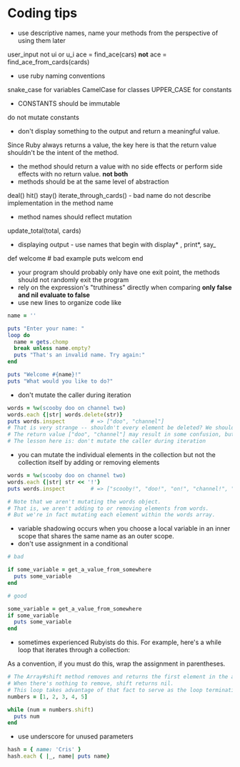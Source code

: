 # Coding tips

- use descriptive names, name your methods from the perspective of using them later

user_input not ui or u_i
ace = find_ace(cars) **not** ace = find_ace_from_cards(cards)

- use ruby naming conventions

snake_case for variables
CamelCase for classes
UPPER_CASE for constants

- CONSTANTS should be immutable

do not mutate constants

- don't display something to the output and return a meaningful value.

Since Ruby always returns a value, the key here is that the return value shouldn't be the intent of the method.

- the method should return a value with no side effects or perform side effects with no return value. **not both**
- methods should be at the same level of abstraction

deal()
hit()
stay()
iterate_through_cards() - bad name do not describe implementation in the method name

- method names should reflect mutation

update_total(total, cards)

- displaying output - use names that begin with display* , print*, say\_

def welcome # bad example
puts welcom
end

- your program should probably only have one exit point, the methods should not randomly exit the program
- rely on the expression's "truthiness" directly when comparing **only false and nil evaluate to false**
- use new lines to organize code like

```ruby
name = ''

puts "Enter your name: "
loop do
  name = gets.chomp
  break unless name.empty?
  puts "That's an invalid name. Try again:"
end

puts "Welcome #{name}!"
puts "What would you like to do?"
```

- don't mutate the caller during iteration

```ruby
words = %w(scooby doo on channel two)
words.each {|str| words.delete(str)}
puts words.inspect        # => ["doo", "channel"]
# That is very strange -- shouldn't every element be deleted? We should be expecting an empty array, or even perhaps nil.
# The return value ["doo", "channel"] may result in some confusion, but that's expected.
# The lesson here is: don't mutate the caller during iteration
```

- you can mutate the individual elements in the collection but not the collection itself by adding or removing elements

```ruby
words = %w(scooby doo on channel two)
words.each {|str| str << '!'}
puts words.inspect        # => ["scooby!", "doo!", "on!", "channel!", "two!"]

# Note that we aren't mutating the words object.
# That is, we aren't adding to or removing elements from words.
# But we're in fact mutating each element within the words array.
```

- variable shadowing occurs when you choose a local variable in an inner scope that shares the same name as an outer scope.
- don't use assignment in a conditional

```ruby
# bad

if some_variable = get_a_value_from_somewhere
  puts some_variable
end

# good

some_variable = get_a_value_from_somewhere
if some_variable
  puts some_variable
end
```

- sometimes experienced Rubyists do this. For example, here's a while loop that iterates through a collection:

As a convention, if you must do this, wrap the assignment in parentheses.

```ruby
# The Array#shift method removes and returns the first element in the array.
# When there's nothing to remove, shift returns nil.
# This loop takes advantage of that fact to serve as the loop termination condition.
numbers = [1, 2, 3, 4, 5]

while (num = numbers.shift)
  puts num
end
```

- use underscore for unused parameters

```ruby
hash = { name: 'Cris' }
hash.each { |_, name| puts name}
```
